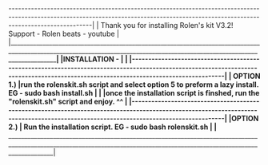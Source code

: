 --------------------------------------------------------------------------------------------------------------------------------------------------------------------------------------|
| Thank you for installing Rolen's kit V3.2! Support - Rolen beats - youtube                                                                                                          |
|_____________________________________________________________________________________________________________________________________________________________________________________|
|INSTALLATION - |                                                                                                                                                                     |
|-------------------------------------------------------------------------------------------------------------------------------------------------------------------------------------|
| OPTION 1.)  |run the rolenskit.sh script and select option 5 to preform a lazy install.       EG - sudo bash install.sh                                                             |
|             |once the installation script is finshed, run the "rolenskit.sh" script and enjoy. ^^                                                                                   |
|-------------------------------------------------------------------------------------------------------------------------------------------------------------------------------------|
|OPTION 2.)   | Run the installation script.                                                    EG - sudo bash rolenskit.sh                                                           |
|__________ __________________________________________________________________________________________________________________________________________________________________________|